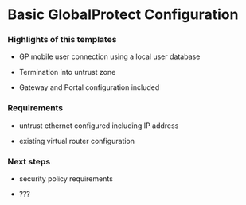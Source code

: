 # Basic GlobalProtect Configuration


### Highlights of this templates

* GP mobile user connection using a local user database

* Termination into untrust zone

* Gateway and Portal configuration included

### Requirements

* untrust ethernet configured including IP address

* existing virtual router configuration



### Next steps

* security policy requirements

* ???
